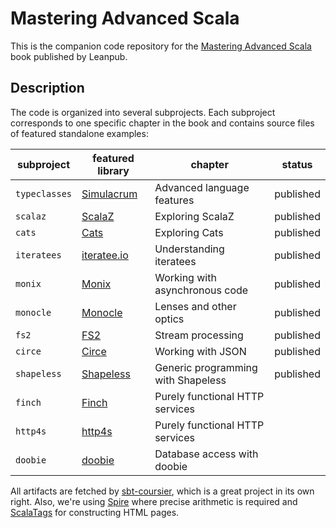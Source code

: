 # Mastering Advanced Scala

This is the companion code repository for the [Mastering Advanced Scala](https://leanpub.com/mastering-advanced-scala) book published by Leanpub.

## Description

The code is organized into several subprojects. Each subproject corresponds to one specific chapter in the book and contains source files of featured standalone examples:

|subproject|featured library|chapter|status|
|--------|-------------|------|------|
|`typeclasses`|[Simulacrum](https://github.com/mpilquist/simulacrum)|Advanced language features|published|
|`scalaz`|[ScalaZ](https://github.com/scalaz/scalaz)|Exploring ScalaZ|published|
|`cats`|[Cats](https://github.com/typelevel/cats)|Exploring Cats|published|
|`iteratees`|[iteratee.io](https://github.com/travisbrown/iteratee)|Understanding iteratees|published|
|`monix`|[Monix](https://github.com/monixio/monix)|Working with asynchronous code|published|
|`monocle`|[Monocle](https://github.com/julien-truffaut/Monocle/)|Lenses and other optics|published|
|`fs2`|[FS2](https://github.com/functional-streams-for-scala/fs2)|Stream processing|published|
|`circe`|[Circe](https://github.com/travisbrown/circe)|Working with JSON|published|
|`shapeless`|[Shapeless](https://github.com/milessabin/shapeless)|Generic programming with Shapeless|published|
|`finch`|[Finch](https://github.com/finagle/finch)|Purely functional HTTP services||
|`http4s`|[http4s](https://github.com/http4s/http4s)|Purely functional HTTP services||
|`doobie`|[doobie](https://github.com/tpolecat/doobie)|Database access with doobie||

All artifacts are fetched by [sbt-coursier](https://github.com/alexarchambault/coursier), which is a great project in its own right. Also, we're using [Spire](https://github.com/non/spire) where precise arithmetic is required and [ScalaTags](https://github.com/lihaoyi/scalatags) for constructing HTML pages.
